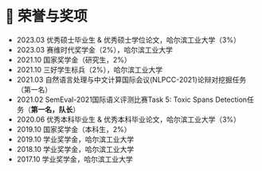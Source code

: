 # 🏅 荣誉与奖项

- 2023.03 优秀硕士毕业生 & 优秀硕士学位论文，哈尔滨工业大学（3%）
- 2023.03 赛维时代奖学金（2%），哈尔滨工业大学
- 2021.10 国家奖学金（研究生，2%）
- 2021.10 三好学生标兵（2%），哈尔滨工业大学
- 2021.03 自然语言处理与中文计算国际会议(NLPCC-2021)论辩对挖掘任务（第一名）
- 2021.02 SemEval-2021国际语义评测比赛Task 5: Toxic Spans Detection任务（**第一名，队长**）
- 2020.06 优秀本科毕业生 & 优秀本科毕业论文，哈尔滨工业大学（3%）
- 2019.10 国家奖学金（本科生，2%）
- 2019.10 学业奖学金，哈尔滨工业大学
- 2018.10 学业奖学金，哈尔滨工业大学
- 2017.10 学业奖学金，哈尔滨工业大学 